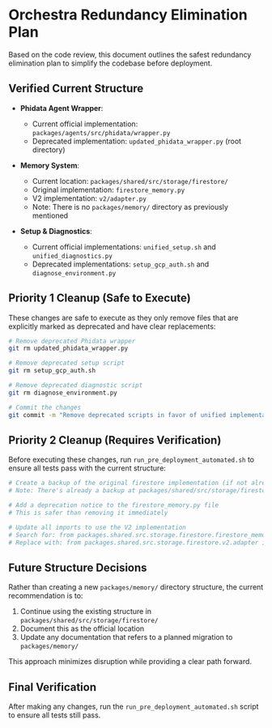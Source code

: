 # Orchestra Redundancy Elimination Plan

Based on the code review, this document outlines the safest redundancy elimination plan to simplify the codebase before deployment.

## Verified Current Structure

- **Phidata Agent Wrapper**: 
  - Current official implementation: `packages/agents/src/phidata/wrapper.py`
  - Deprecated implementation: `updated_phidata_wrapper.py` (root directory)

- **Memory System**:
  - Current location: `packages/shared/src/storage/firestore/`
  - Original implementation: `firestore_memory.py`
  - V2 implementation: `v2/adapter.py`
  - Note: There is no `packages/memory/` directory as previously mentioned

- **Setup & Diagnostics**:
  - Current official implementations: `unified_setup.sh` and `unified_diagnostics.py`
  - Deprecated implementations: `setup_gcp_auth.sh` and `diagnose_environment.py`

## Priority 1 Cleanup (Safe to Execute)

These changes are safe to execute as they only remove files that are explicitly marked as deprecated and have clear replacements:

```bash
# Remove deprecated Phidata wrapper
git rm updated_phidata_wrapper.py

# Remove deprecated setup script
git rm setup_gcp_auth.sh

# Remove deprecated diagnostic script
git rm diagnose_environment.py

# Commit the changes
git commit -m "Remove deprecated scripts in favor of unified implementations"
```

## Priority 2 Cleanup (Requires Verification)

Before executing these changes, run `run_pre_deployment_automated.sh` to ensure all tests pass with the current structure:

```bash
# Create a backup of the original firestore implementation (if not already backed up)
# Note: There's already a backup at packages/shared/src/storage/firestore/backups/firestore_memory.py.bak

# Add a deprecation notice to the firestore_memory.py file
# This is safer than removing it immediately

# Update all imports to use the V2 implementation
# Search for: from packages.shared.src.storage.firestore.firestore_memory import FirestoreMemoryManager
# Replace with: from packages.shared.src.storage.firestore.v2.adapter import FirestoreMemoryManagerV2
```

## Future Structure Decisions

Rather than creating a new `packages/memory/` directory structure, the current recommendation is to:

1. Continue using the existing structure in `packages/shared/src/storage/firestore/`
2. Document this as the official location
3. Update any documentation that refers to a planned migration to `packages/memory/`

This approach minimizes disruption while providing a clear path forward.

## Final Verification

After making any changes, run the `run_pre_deployment_automated.sh` script to ensure all tests still pass.
